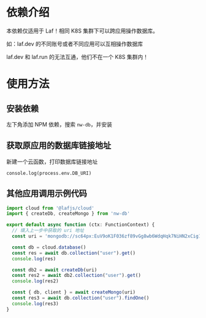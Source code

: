 # 依赖介绍

本依赖仅适用于 Laf！相同 K8S 集群下可以跨应用操作数据库。

如：laf.dev 的不同账号或者不同应用可以互相操作数据库

laf.dev 和 laf.run 的无法互通，他们不在一个 K8S 集群内！

# 使用方法

## 安装依赖

左下角添加 NPM 依赖，搜索 `nw-db`，并安装

## 获取原应用的数据库链接地址

新建一个云函数，打印数据库链接地址

`console.log(process.env.DB_URI)`

## 其他应用调用示例代码

```js
import cloud from '@lafjs/cloud'
import { createDb, createMongo } from 'nw-db'

export default async function (ctx: FunctionContext) {
  // 填入上一步中获取的 uri 地址
  const uri = 'mongodb://sc64px:EuV9oK1F036zf89vGg8wb6WdqHqk7NiHN2xCig1iKB1y6vc5uoJSD7pbIIxk6h0t@mongodb-0.mongo.laf-system.svc.cluster.local:27017/sc64px?authSource=sc64px&replicaSet=rs0&w=majority' 

  const db = cloud.database()
  const res = await db.collection("user").get()
  console.log(res)

  const db2 = await createDb(uri)
  const res2 = await db2.collection("user").get()
  console.log(res2)

  const { db, client } = await createMongo(uri)
  const res3 = await db.collection("user").findOne()
  console.log(res3)
}
```
